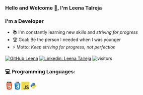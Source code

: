 ### Hello and Welcome 👋, I'm Leena Talreja

### I'm a Developer

- 📚 I'm constantly learning new skills and _striving for progress_
- 🏆 Goal: Be the person I needed when I was younger
- ⚡ Motto: _Keep striving for progress, not perfection_


<!---
leenatalreja/leenatalreja is a ✨ special ✨ repository because its `README.md` (this file) appears on your GitHub profile.
You can click the Preview link to take a look at your changes.
--->
[![GitHub Leena](https://img.shields.io/github/followers/leena-talreja?label=follow&style=social)](https://github.com/leenatalreja)
[![Linkedin: Leena Talreja](https://img.shields.io/badge/-leena%20talreja-blue?style=flat-square&logo=Linkedin&logoColor=white&link=https://www.linkedin.com/in/leena-talreja/)](https://www.linkedin.com/in/leena-talreja/)
![visitors](https://visitor-badge.glitch.me/badge?page_id=leena.id&left_color=green&right_color=blue)

### 💻 Programming Languages:
<img align="left" target="_blank" alt="HTML" width="26px" src="https://raw.githubusercontent.com/github/explore/80688e429a7d4ef2fca1e82350fe8e3517d3494d/topics/html/html.png" />
<img align="left" target="_blank" alt="CSS" width="26px" src="https://raw.githubusercontent.com/github/explore/80688e429a7d4ef2fca1e82350fe8e3517d3494d/topics/css/css.png" />
<img align="left" target="_blank" alt="JavaScript" width="26px" src="https://raw.githubusercontent.com/github/explore/80688e429a7d4ef2fca1e82350fe8e3517d3494d/topics/javascript/javascript.png" />
<img align="left" target="_blank" alt="Python" width="26px" src="https://raw.githubusercontent.com/github/explore/80688e429a7d4ef2fca1e82350fe8e3517d3494d/topics/python/python.png" />
